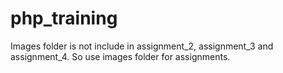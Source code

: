# php_training
Images folder is not include in assignment_2, assignment_3 and assignment_4.
So use images folder for assignments.
